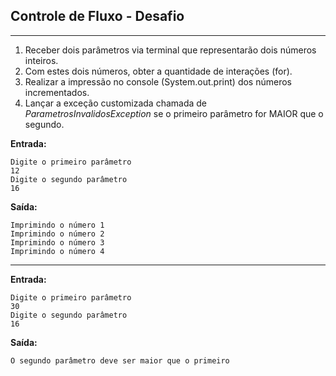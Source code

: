 ## Controle de Fluxo - Desafio
---
1. Receber dois parâmetros via terminal que representarão dois números inteiros.
2. Com estes dois números, obter a quantidade de interações (for).
3. Realizar a impressão no console (System.out.print) dos números incrementados.
4. Lançar a exceção customizada chamada de *ParametrosInvalidosException* se o primeiro parâmetro for MAIOR que o segundo.

**Entrada:**
```
Digite o primeiro parâmetro
12
Digite o segundo parâmetro
16
```
**Saída:**
```
Imprimindo o número 1
Imprimindo o número 2
Imprimindo o número 3
Imprimindo o número 4
```
---
**Entrada:**
```
Digite o primeiro parâmetro
30
Digite o segundo parâmetro
16
```
**Saída:**
```
O segundo parâmetro deve ser maior que o primeiro
```

